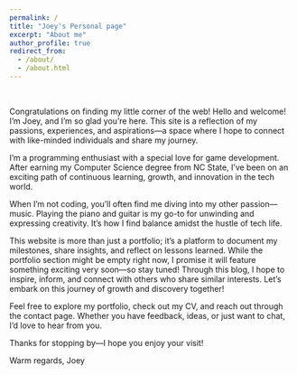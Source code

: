 ```yaml
---
permalink: /
title: "Joey's Personal page"
excerpt: "About me"
author_profile: true
redirect_from: 
  - /about/
  - /about.html
---
```

<br>

Congratulations on finding my little corner of the web! Hello and welcome! I’m Joey, and I’m so glad you’re here. This site is a reflection of my passions, experiences, and aspirations—a space where I hope to connect with like-minded individuals and share my journey.

I’m a programming enthusiast with a special love for game development. After earning my Computer Science degree from NC State, I’ve been on an exciting path of continuous learning, growth, and innovation in the tech world.

When I’m not coding, you’ll often find me diving into my other passion—music. Playing the piano and guitar is my go-to for unwinding and expressing creativity. It’s how I find balance amidst the hustle of tech life.

This website is more than just a portfolio; it’s a platform to document my milestones, share insights, and reflect on lessons learned. While the portfolio section might be empty right now, I promise it will feature something exciting very soon—so stay tuned! Through this blog, I hope to inspire, inform, and connect with others who share similar interests. Let’s embark on this journey of growth and discovery together!

Feel free to explore my portfolio, check out my CV, and reach out through the contact page. Whether you have feedback, ideas, or just want to chat, I’d love to hear from you.

Thanks for stopping by—I hope you enjoy your visit!

Warm regards,
Joey
